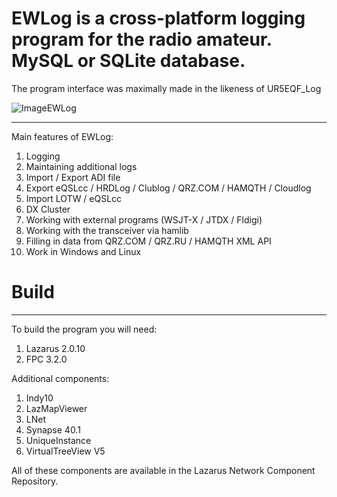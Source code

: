 # EWLog is a cross-platform logging program for the radio amateur. MySQL or SQLite database. 
The program interface was maximally made in the likeness of UR5EQF_Log

![ImageEWLog](https://www.ew8bak.ru/wp-content/uploads/2020/11/ewlog.png)

---------------
Main features of EWLog:
  1. Logging
  2. Maintaining additional logs
  3. Import / Export ADI file
  4. Export eQSLcc / HRDLog / Clublog / QRZ.COM / HAMQTH / Cloudlog
  5. Import LOTW / eQSLcc
  6. DX Cluster
  7. Working with external programs (WSJT-X / JTDX / Fldigi)
  8. Working with the transceiver via hamlib
  9. Filling in data from QRZ.COM / QRZ.RU / HAMQTH XML API
  10. Work in Windows and Linux

# Build
---------------
To build the program you will need:
  1. Lazarus 2.0.10
  2. FPC 3.2.0
  
Additional components:
  1. Indy10
  2. LazMapViewer
  3. LNet
  4. Synapse 40.1
  5. UniqueInstance
  6. VirtualTreeView V5
  
All of these components are available in the Lazarus Network Component Repository.

